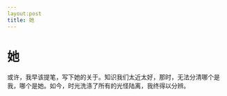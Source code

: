 ```yaml
---
layout:post
title: 她
---
```


# 她 #

或许，我早该提笔，写下她的关于。知识我们太近太好，那时，无法分清哪个是我，哪个是她。如今，时光洗涤了所有的光怪陆离，我终得以分辨。

